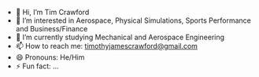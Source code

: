 - 👋 Hi, I’m Tim Crawford
- 👀 I’m interested in Aerospace, Physical Simulations, Sports Performance and Business/Finance
- 🌱 I’m currently studying Mechanical and Aerospace Engineering
- 📫 How to reach me: timothyjamescrawford@gmail.com
- 😄 Pronouns: He/Him
- ⚡ Fun fact: ...

<!---
tcr63/tcr63 is a ✨ special ✨ repository because its `README.md` (this file) appears on your GitHub profile.
You can click the Preview link to take a look at your changes.
--->
